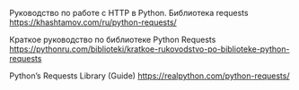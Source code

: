 Руководство по работе с HTTP в Python. Библиотека requests
https://khashtamov.com/ru/python-requests/

Краткое руководство по библиотеке Python Requests
https://pythonru.com/biblioteki/kratkoe-rukovodstvo-po-biblioteke-python-requests

Python’s Requests Library (Guide)
https://realpython.com/python-requests/